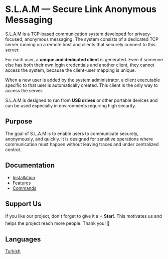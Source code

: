 # S.L.A.M — Secure Link Anonymous Messaging

S.L.A.M is a TCP-based communication system developed for privacy-focused, anonymous messaging. The system consists of a dedicated TCP server running on a remote host and clients that securely connect to this server.

For each user, a **unique and dedicated client** is generated. Even if someone else has both their own login credentials and another client, they cannot access the system, because the client-user mapping is unique.

When a new user is added by the system administrator, a client executable specific to that user is automatically created. This client is the only way to access the server.

S.L.A.M is designed to run from **USB drives** or other portable devices and can be used especially in environments requiring high security.

## Purpose

The goal of S.L.A.M is to enable users to communicate securely, anonymously, and quickly. It is designed for sensitive operations where communication must happen without leaving traces and under centralized control.

## Documentation

- [Installation](docs/en/01_installation.md)
- [Features](docs/en/02_features.md)
- [Commands](docs/en/03_commands.md)

## Support Us

If you like our project, don't forget to give it a ⭐️ **Star**!. This motivates us and helps the project reach more people. Thank you! 🙌

## Languages

[Turkish](README.tr.md)
